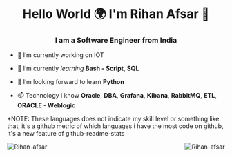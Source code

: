 <h1 align="center">Hello World 🌍 I'm Rihan Afsar 👋</h1>
<h3 align="center">I am a Software Engineer from India</h3>



- 🔭 I’m currently working on IOT

- 🌱 I’m currently *learning*   **Bash - Script**, **SQL** 

- 🤝 I’m looking forward to learn **Python**

- 📫 Technology i know **Oracle**, **DBA**, **Grafana**, **Kibana**, **RabbitMQ**, **ETL**, **ORACLE - Weblogic**






*NOTE: These languages does not indicate my skill level or something like that, it's a github metric of which languages i have the most code on github, it's a new feature of github-readme-stats

<p><img align="left" src="https://github-readme-stats.vercel.app/api/top-langs?username=Rihan-afsar&show_icons=true&locale=en&l" alt="Rihan-afsar" /></p>

<p><img align="right" src="https://github-readme-streak-stats.herokuapp.com/?user=Rihan-afsar&" alt="Rihan-afsar" /></p>
